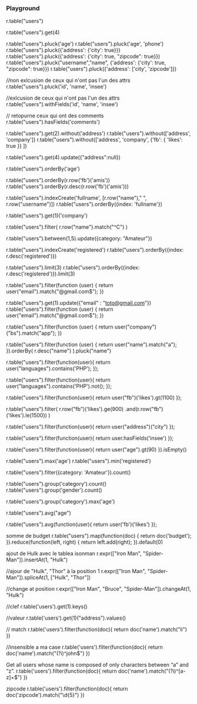 ### Playground


r.table("users")

r.table("users").get(4)

r.table("users").pluck('age')
r.table("users").pluck('age', 'phone')
r.table("users").pluck({'address': {'city': true}})
r.table("users").pluck({'address': {'city': true, "zipcode": true}})
r.table("users").pluck("username","name", {'address': {'city': true, "zipcode": true}})
r.table("users").pluck({'address': ['city', 'zipcode']})

//non exlcusion de ceux qui n'ont pas l'un des attrs
r.table("users").pluck('id', 'name', 'insee')

//exlcusion de ceux qui n'ont pas l'un des attrs
r.table("users").withFields('id', 'name', 'insee')

// retopurne ceux qui ont des comments
r.table("users").hasFields('comments')

r.table("users").get(2).without('address')
r.table("users").without(['address', 'company'])
r.table("users").without(['address', 'company', {'fb': {  'likes': true }} ])



r.table("users").get(4).update({"address":null})


r.table("users").orderBy('age')

r.table("users").orderBy(r.row('fb')('amis'))
r.table("users").orderBy(r.desc(r.row('fb')('amis')))

r.table("users").indexCreate('fullname', [r.row("name")," ", r.row("username")])
r.table("users").orderBy({index: 'fullname'})

r.table("users").get(1)('company')

r.table("users").filter(
    r.row("name").match("^C")
)


r.table("users").between(1,5).update({category: "Amateur"})



r.table("users").indexCreate('registered')
r.table("users").orderBy({index: r.desc('registered')})


r.table("users").limit(3)
r.table("users").orderBy({index: r.desc('registered')}).limit(3)


r.table("users").filter(function (user) {
    return user("email").match("@gmail.com$");
})



r.table("users").get(1).update({"email" : "toto@gmail.com"})
r.table("users").filter(function (user) {
    return user("email").match("@gmail.com$");
})

r.table("users").filter(function (user) {
    return user("company")("bs").match("app");
})
  

r.table("users").filter(function (user) {
    return user("name").match("a");
}).orderBy(
    r.desc("name")
).pluck("name")
  

r.table("users").filter(function(user){
  	return user("languages").contains('PHP');
});

r.table("users").filter(function(user){
  	return user("languages").contains('PHP').not();
});


r.table("users").filter(function(user){
  	return user("fb")('likes').gt(1100)
});



r.table("users").filter(
    r.row("fb")('likes').ge(900)
     .and(r.row("fb")('likes').le(1500))
)


r.table("users").filter(function(user){
  return user("address")("city") 
});


r.table("users").filter(function(user){
  	return user.hasFields('insee')
});


r.table("users").filter(function(user){
  return user("age").gt(90)
}).isEmpty()
  

r.table("users").max('age')
r.table("users").min('registered')

r.table("users").filter({category: 'Amateur'}).count()


  r.table("users").group('category').count()
  r.table("users").group('gender').count()

  r.table("users").group('category').max('age')

r.table("users").avg("age")

r.table("users").avg(function(user){
  	return user('fb')('likes')
});

somme de budget
r.table("users").map(function(doc) {
    return doc('budget');
}).reduce(function(left, right) {
    return left.add(right);
}).default(0)

ajout de Hulk avec le tablea isonman
r.expr(["Iron Man", "Spider-Man"]).insertAt(1, "Hulk")

//ajour de "Hulk", "Thor" à la position 1
r.expr(["Iron Man", "Spider-Man"]).spliceAt(1, ["Hulk", "Thor"])

//change at position
r.expr(["Iron Man", "Bruce", "Spider-Man"]).changeAt(1, "Hulk")

//clef 
r.table('users').get(1).keys()

//valeur 
r.table('users').get(1)("address").values()

// match
r.table('users').filter(function(doc){
    return doc('name').match("li")
})

//insensible a ma case
r.table('users').filter(function(doc){
    return doc('name').match("(?i)^john$")
})

Get all users whose name is composed of only characters between “a” and “z”.
r.table('users').filter(function(doc){
    return doc('name').match("(?i)^[a-z]+$")
})

zipcode
r.table('users').filter(function(doc){
    return doc('zipcode').match("\\d{5}")
})